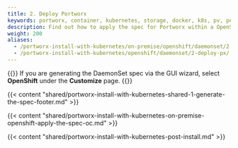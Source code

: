 ```yaml
---
title: 2. Deploy Portworx
keywords: portworx, container, kubernetes, storage, docker, k8s, pv, persistent disk, openshift
description: Find out how to apply the spec for Portworx within a OpenShift cluster and have Portworx provide highly available volumes to any application deployed via Kubernetes.
weight: 200
aliases:
  - /portworx-install-with-kubernetes/on-premise/openshift/daemonset/2-deploy-px/
  - /portworx-install-with-kubernetes/openshift/daemonset/2-deploy-px/
---
```


{{<info>}}
If you are generating the DaemonSet spec via the GUI wizard, select **OpenShift** under the **Customize** page.
{{</info>}}

{{< content "shared/portworx-install-with-kubernetes-shared-1-generate-the-spec-footer.md" >}}

{{< content "shared/portworx-install-with-kubernetes-on-premise-openshift-apply-the-spec-oc.md" >}}

{{< content "shared/portworx-install-with-kubernetes-post-install.md" >}}

